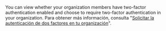 You can view whether your organization members have two-factor authentication enabled and choose to require two-factor authentication in your organization. Para obtener más información, consulta "[Solicitar la autenticación de dos factores en tu organización](/organizations/keeping-your-organization-secure/requiring-two-factor-authentication-in-your-organization)".
